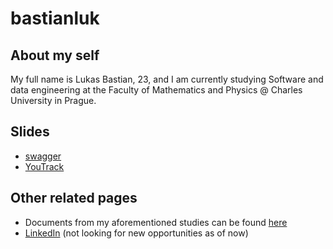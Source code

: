 # bastianluk

## About my self
My full name is Lukas Bastian, 23, and I am currently studying Software and data engineering at the Faculty of Mathematics and Physics @ Charles University in Prague.

## Slides

- [swagger](?slides=swagger)
- [YouTrack](?slides=youtrack)

## Other related pages
- Documents from my aforementioned studies can be found [here](https://github.com/bastianluk/MFFUK/)
- [LinkedIn](https://www.linkedin.com/in/bastianluk/) (not looking for new opportunities as of now)

